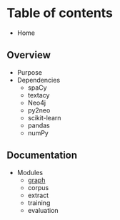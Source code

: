 # Table of contents

* Home

## Overview

* Purpose
* Dependencies
  * spaCy
  * textacy
  * Neo4j
  * py2neo
  * scikit-learn
  * pandas
  * numPy

## Documentation

* Modules
  * [graph](documentation/modules/graph.md)
  * corpus
  * extract
  * training
  * evaluation

